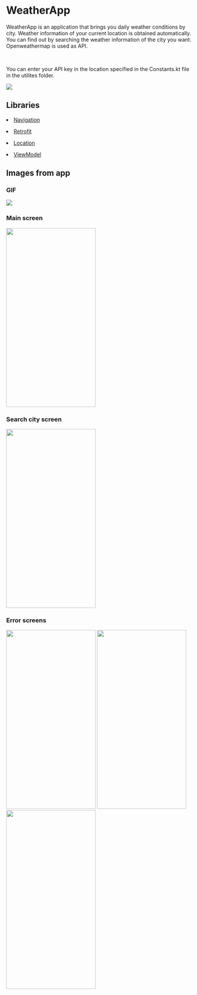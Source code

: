 # WeatherApp

WeatherApp is an application that brings you daily weather conditions by city. Weather information of your current location is obtained automatically. You can find out by searching the weather information of the city you want. Openweathermap is used as API.

<br/>

You can enter your API key in the location specified in the Constants.kt file in the utilites folder.

<p align="left" width="100%">
  <img src="https://user-images.githubusercontent.com/73544434/170740599-6e093b39-661b-48c8-96c0-67eb572978bd.PNG"/>
</p>

## Libraries


[<li>Navigation</li>](https://developer.android.com/guide/navigation)

[<li>Retrofit</li>](https://square.github.io/retrofit)

[<li>Location</li>](https://developer.android.com/training/location)

[<li>ViewModel</li>](https://developer.android.com/topic/libraries/architecture/viewmodel)

## Images from app

### GIF
![](https://media.giphy.com/media/NqlfBzlJeb6ROVajyq/giphy.gif)
<p float="left" />

### Main screen

<p align="left" width="100%">
<img src="https://user-images.githubusercontent.com/73544434/170820998-0b824531-0de0-45d5-b591-9b2850e5ac2f.png" width="240" height="480"/>
</p>

### Search city screen

<p align="left" width="100%">
<img src="https://user-images.githubusercontent.com/73544434/170821019-f28d343d-d0ea-4655-8b6a-b7bdcdf12107.png" width="240" height="480"/>
</p>

### Error screens

<p align="left" width="100%">
<img src="https://user-images.githubusercontent.com/73544434/170820894-b5776e92-dd44-450f-a528-ed3348846e1f.png" width="240" height="480"/>
<img src="https://user-images.githubusercontent.com/73544434/170820935-ca6aaaf9-e3a4-4980-9fc9-bcdb91d6e100.png" width="240" height="480"/>
<img src="https://user-images.githubusercontent.com/73544434/170820936-05a17379-e72d-455a-8c03-bab32c097b7b.png" width="240" height="480"/>
</p>



